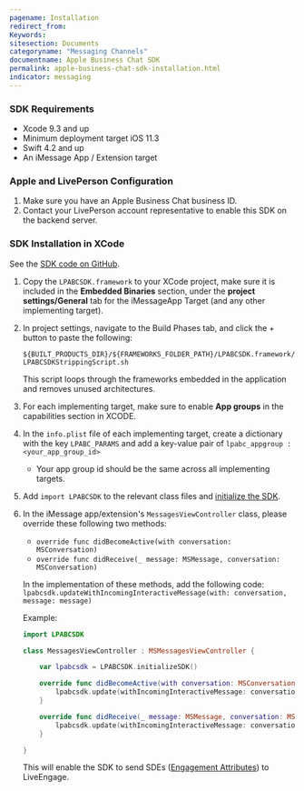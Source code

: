 ```yaml
---
pagename: Installation
redirect_from:
Keywords:
sitesection: Documents
categoryname: "Messaging Channels"
documentname: Apple Business Chat SDK
permalink: apple-business-chat-sdk-installation.html
indicator: messaging
---
```


### SDK Requirements

- Xcode 9.3 and up
- Minimum deployment target iOS 11.3
- Swift 4.2 and up
- An iMessage App / Extension target

### Apple and LivePerson Configuration
 
1. Make sure you have an Apple Business Chat business ID.
2. Contact your LivePerson account representative to enable this SDK on the backend server. 

### SDK Installation in XCode

See the [SDK code on GitHub](https://github.com/LivePersonInc/lpabcsdk).

1. Copy the `LPABCSDK.framework` to your XCode project, make sure it is included in the **Embedded Binaries** section, under the **project settings/General** tab for the iMessageApp Target (and any other implementing target).

2. In project settings, navigate to the Build Phases tab, and click the + button to paste the following:

    `${BUILT_PRODUCTS_DIR}/${FRAMEWORKS_FOLDER_PATH}/LPABCSDK.framework/LPABCSDKStrippingScript.sh`

    This script loops through the frameworks embedded in the application and removes unused architectures.

3. For each implementing target, make sure to enable **App groups** in the capabilities section in XCODE.

4. In the `info.plist` file of each implementing target, create a dictionary with the key `LPABC_PARAMS` and add a key-value pair of `lpabc_appgroup : <your_app_group_id>` 

    * Your app group id should be the same across all implementing targets.

5. Add `import LPABCSDK` to the relevant class files and [initialize the SDK](apple-business-chat-sdk-implementation.html#initializing-the-sdk).

6. In the iMessage app/extension's  `MessagesViewController` class,  please override these following two methods:

    - `override func didBecomeActive(with conversation: MSConversation)`	 
    - `override func didReceive(_ message: MSMessage, conversation: MSConversation)`

    In the implementation of these methods, add the following code: `lpabcsdk.updateWithIncomingInteractiveMessage(with: conversation, message: message)`

    Example:

    ```swift
    import LPABCSDK

    class MessagesViewController : MSMessagesViewController {

        var lpabcsdk = LPABCSDK.initializeSDK()

        override func didBecomeActive(with conversation: MSConversation) {
            lpabcsdk.update(withIncomingInteractiveMessage: conversation)
        }

        override func didReceive(_ message: MSMessage, conversation: MSConversation) {
            lpabcsdk.update(withIncomingInteractiveMessage: conversation, message: message)
        }

    }
    ```

    This will enable the SDK to send SDEs ([Engagement Attributes](engagement-attributes-types-of-engagement-attributes.html)) to LiveEngage.